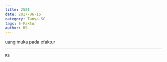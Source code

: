 ```yaml
---
title: 2521
date: 2017-06-16
category: Tanya-SC
tags: E-Faktur
author: RS
---
```


uang muka pada efaktur

---



`RS`
